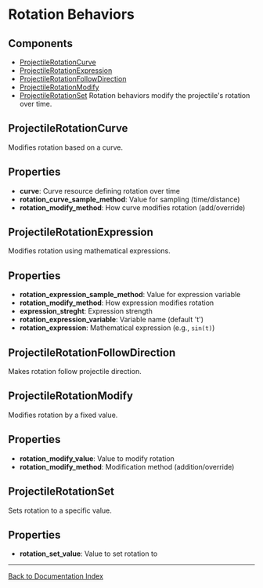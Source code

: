 # Rotation Behaviors
## Components
- [ProjectileRotationCurve](#projectilerotationcurve)
- [ProjectileRotationExpression](#projectilerotationexpression)
- [ProjectileRotationFollowDirection](#projectilerotationfollowdirection)
- [ProjectileRotationModify](#projectilerotationmodify)
- [ProjectileRotationSet](#projectilerotationset)
Rotation behaviors modify the projectile's rotation over time.
## ProjectileRotationCurve
Modifies rotation based on a curve.
## Properties
- **curve**: Curve resource defining rotation over time
- **rotation_curve_sample_method**: Value for sampling (time/distance)
- **rotation_modify_method**: How curve modifies rotation (add/override)
## ProjectileRotationExpression
Modifies rotation using mathematical expressions.
## Properties
- **rotation_expression_sample_method**: Value for expression variable
- **rotation_modify_method**: How expression modifies rotation
- **expression_streght**: Expression strength
- **rotation_expression_variable**: Variable name (default 't')
- **rotation_expression**: Mathematical expression (e.g., `sin(t)`)
## ProjectileRotationFollowDirection
Makes rotation follow projectile direction.
## ProjectileRotationModify
Modifies rotation by a fixed value.
## Properties
- **rotation_modify_value**: Value to modify rotation
- **rotation_modify_method**: Modification method (addition/override)
## ProjectileRotationSet
Sets rotation to a specific value.
## Properties
- **rotation_set_value**: Value to set rotation to
---
[Back to Documentation Index](_sidebar.md)
